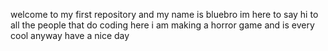 welcome to my first repository
and my name is bluebro im here to say hi to all the people that do coding here
i am making a horror game and is every cool anyway have a nice day

